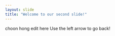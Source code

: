 ```yaml
---
layout: slide
title: "Welcome to our second slide!"
---
```

choon hong edit here
Use the left arrow to go back!
